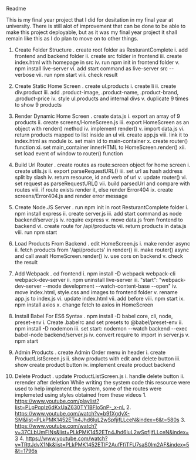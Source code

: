 Readme


This is my final year project that I did for desitation in my final year at university. There is still alot of improvement that can be done to be able to make this project deployable, but as it was my final year project it shall remain like this as I do plan to move on to other things.

1. Create Folder Structure
   . create root folder as ResturantComplete
   i. add frontend and backend folder
   ii. create src folder in frontend
   iii. create index.html with homepage in src
   iv. run npm init in frontend folder
   v. npm install live-server
   vi. add start command as live-server src --verbose
   vii. run npm start
   viii. check result
2. Create Static Home Screen
   . create ul.products
   i. create li
   ii. create div.product
   iii. add .product-image, .product-name, .product-brand, .product-price
   iv. style ul.products and internal divs
   v. duplicate 9 times to show 9 products
3. Render Dynamic Home Screen
   . create data.js
   i. export an array of 9 products
   ii. create screens/HomeScreen.js
   iii. export HomeScreen as an object with render() method
   iv. implement render()
   v. import data.js
   vi. return products mapped to list inside an ul
   vii. create app.js
   viii. link it to index.html as module
   ix. set main id to main-container
   x. create router() function
   xi. set main_container innerHTML to HomeScreen.render()
   xii. set load event of window to router() function
4. Build Url Router
   . create routes as route:screen object for home screen
   i. create utils.js
   ii. export parseRequestURL()
   iii. set url as hash address split by slash
   iv. return resource, id and verb of url
   v. update router()
   vi. set request as parseRequestURL()
   vii. build parsedUrl and compare with routes
   viii. if route exists render it, else render Error404
   ix. create screens/Error404.js and render error message
5. Create Node.JS Server
   . run npm init in root ResturantComplete folder
   i. npm install express
   ii. create server.js
   iii. add start command as node backend/server.js
   iv. require express
   v. move data.js from frontend to backend
   vi. create route for /api/products
   vii. return products in data.js
   viii. run npm start
6. Load Products From Backend
   . edit HomeScreen.js
   i. make render async
   ii. fetch products from '/api/products' in render()
   iii. make router() async and call await HomeScreen.render()
   iv. use cors on backend
   v. check the result
7. Add Webpack
   . cd frontend
   i. npm install -D webpack webpack-cli webpack-dev-server
   ii. npm uninstall live-server
   iii. "start": "webpack-dev-server --mode development --watch-content-base --open"
   iv. move index.html, style.css and images to frontend folder
   v. rename app.js to index.js
   vi. update index.html
   vii. add <script src="main.js"></script> before
   viii. npm start
   ix. npm install axios
   x. change fetch to axios in HomeScreen
8. Install Babel For ES6 Syntax
   . npm install -D babel core, cli, node, preset-env
   i. Create .babelrc and set presets to @babel/preset-env
   ii. npm install -D nodemon
   iii. set start: nodemon --watch backend --exec babel-node backend/server.js
   iv. convert require to import in server.js
   v. npm start

9. Admin Products
   . create Admin Order menu in header
   i. create ProductListScreen.js
   ii. show products with edit and delete button
   iii. show create product button
   iv. implement create product backend
10. Delete Product
    . update ProductListScreen.js
    i. handle delete button
    ii. rerender after deletion
    While writing the system code this resource were used to help implement the system, some of the routes were implemeted using styles obtained from these videos 1. https://www.youtube.com/playlist?list=PLpPqplz6dKxUaZ630TY1BFIo5nP-_x-nL 2. https://www.youtube.com/watch?v=b91XgdyX-SM&list=PLkPMK1452ETn4Jhd6luL2wSpfjifLLceN&index=6&t=580s 3. https://www.youtube.com/watch?v=37CLbUmFINs&list=PLkPMK1452ETn4Jhd6luL2wSpfjifLLceN&index=3 4. https://www.youtube.com/watch?v=TRttJdvX1Nk&list=PLkPMK1452ETlF2AufFfiTFU7saS0lm2AF&index=5&t=1796s
